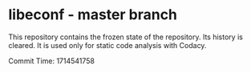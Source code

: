 # libeconf - master branch

This repository contains the frozen state of the repository.
Its history is cleared. It is used only for static code
analysis with Codacy.

Commit Time: 1714541758